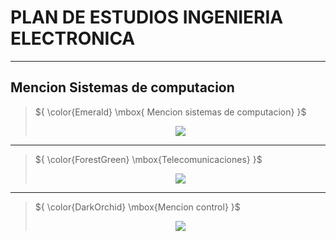# PLAN DE ESTUDIOS INGENIERIA ELECTRONICA
---
## Mencion Sistemas de computacion

> ${ \color{Emerald} \mbox{ Mencion sistemas de computacion} }$
><p align="center">
>  <img   src="Img/Sistemas 1.png">
></p>

---

> ${ \color{ForestGreen} \mbox{Telecomunicaciones} }$
><p align="center">
>  <img   src="Img/Tele 1.png">
></p>

---

> ${ \color{DarkOrchid} \mbox{Mencion control} }$
><p align="center">
>  <img   src="Img/Control 1.png">
></p>
